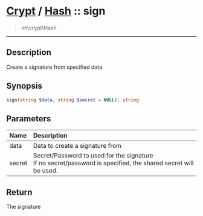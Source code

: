 # [Crypt](crypt.md) / [Hash](crypt-Hash.md) :: sign
 > im\crypt\Hash
____

## Description
Create a signature from specified data

## Synopsis
```php
sign(string $data, string $secret = NULL): string
```

## Parameters
| Name | Description |
| :--- | :---------- |
| data | Data to create a signature from |
| secret | Secret/Password to used for the signature<br />If no secret/password is specified, the shared secret will be used. |

## Return
The signature
